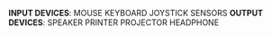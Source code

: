 __INPUT DEVICES__:
MOUSE 
KEYBOARD
JOYSTICK 
SENSORS
__OUTPUT DEVICES__:
SPEAKER 
PRINTER
PROJECTOR
HEADPHONE

